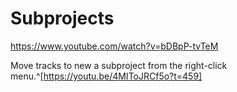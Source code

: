 
# Subprojects
https://www.youtube.com/watch?v=bDBpP-tvTeM

Move tracks to new a subproject from the right-click menu.^[https://youtu.be/4MIToJRCf5o?t=459]